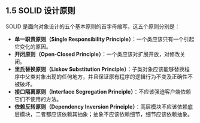 ## 1.5 SOLID 设计原则

SOLID 是面向对象设计的五个基本原则的首字母缩写，这五个原则分别是：

- **单一职责原则（Single Responsibility Principle）**：一个类应该只有一个引起它变化的原因。
- **开闭原则（Open-Closed Principle）**：一个类应该对扩展开放，对修改关闭。
- **里氏替换原则（Liskov Substitution Principle）**：子类对象应该能够替换程序中父类对象出现的任何地方，并且保证原有程序的逻辑行为不变及正确性不被破坏。
- **接口隔离原则（Interface Segregation Principle）**：不应该强迫客户端依赖它们不使用的方法。
- **依赖反转原则（Dependency Inversion Principle）**：高层模块不应该依赖底层模块，二者都应该依赖其抽象；抽象不应该依赖细节，细节应该依赖抽象。

